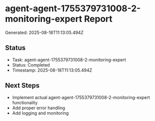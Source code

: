 # agent-agent-1755379731008-2-monitoring-expert Report

Generated: 2025-08-18T11:13:05.494Z

## Status
- Task: agent-agent-1755379731008-2-monitoring-expert
- Status: Completed
- Timestamp: 2025-08-18T11:13:05.494Z

## Next Steps
- Implement actual agent-agent-1755379731008-2-monitoring-expert functionality
- Add proper error handling
- Add logging and monitoring
